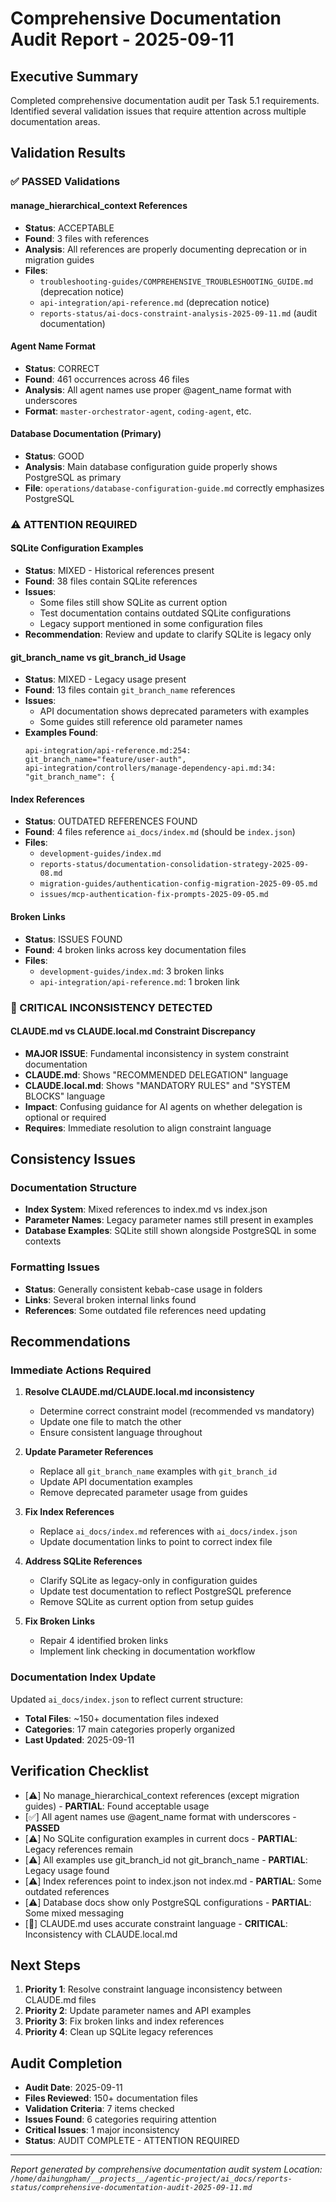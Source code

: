 # Comprehensive Documentation Audit Report - 2025-09-11

## Executive Summary

Completed comprehensive documentation audit per Task 5.1 requirements. Identified several validation issues that require attention across multiple documentation areas.

## Validation Results

### ✅ PASSED Validations

#### manage_hierarchical_context References
- **Status**: ACCEPTABLE
- **Found**: 3 files with references
- **Analysis**: All references are properly documenting deprecation or in migration guides
- **Files**: 
  - `troubleshooting-guides/COMPREHENSIVE_TROUBLESHOOTING_GUIDE.md` (deprecation notice)
  - `api-integration/api-reference.md` (deprecation notice)
  - `reports-status/ai-docs-constraint-analysis-2025-09-11.md` (audit documentation)

#### Agent Name Format
- **Status**: CORRECT
- **Found**: 461 occurrences across 46 files
- **Analysis**: All agent names use proper @agent_name format with underscores
- **Format**: `master-orchestrator-agent`, `coding-agent`, etc.

#### Database Documentation (Primary)
- **Status**: GOOD
- **Analysis**: Main database configuration guide properly shows PostgreSQL as primary
- **File**: `operations/database-configuration-guide.md` correctly emphasizes PostgreSQL

### ⚠️ ATTENTION REQUIRED

#### SQLite Configuration Examples
- **Status**: MIXED - Historical references present
- **Found**: 38 files contain SQLite references
- **Issues**:
  - Some files still show SQLite as current option
  - Test documentation contains outdated SQLite configurations
  - Legacy support mentioned in some configuration files
- **Recommendation**: Review and update to clarify SQLite is legacy only

#### git_branch_name vs git_branch_id Usage
- **Status**: MIXED - Legacy usage present
- **Found**: 13 files contain `git_branch_name` references
- **Issues**:
  - API documentation shows deprecated parameters with examples
  - Some guides still reference old parameter names
- **Examples Found**:
  ```
  api-integration/api-reference.md:254:    git_branch_name="feature/user-auth",
  api-integration/controllers/manage-dependency-api.md:34:    "git_branch_name": {
  ```

#### Index References
- **Status**: OUTDATED REFERENCES FOUND
- **Found**: 4 files reference `ai_docs/index.md` (should be `index.json`)
- **Files**:
  - `development-guides/index.md`
  - `reports-status/documentation-consolidation-strategy-2025-09-08.md`
  - `migration-guides/authentication-config-migration-2025-09-05.md`
  - `issues/mcp-authentication-fix-prompts-2025-09-05.md`

#### Broken Links
- **Status**: ISSUES FOUND
- **Found**: 4 broken links across key documentation files
- **Files**:
  - `development-guides/index.md`: 3 broken links
  - `api-integration/api-reference.md`: 1 broken link

### 🚨 CRITICAL INCONSISTENCY DETECTED

#### CLAUDE.md vs CLAUDE.local.md Constraint Discrepancy
- **MAJOR ISSUE**: Fundamental inconsistency in system constraint documentation
- **CLAUDE.md**: Shows "RECOMMENDED DELEGATION" language
- **CLAUDE.local.md**: Shows "MANDATORY RULES" and "SYSTEM BLOCKS" language
- **Impact**: Confusing guidance for AI agents on whether delegation is optional or required
- **Requires**: Immediate resolution to align constraint language

## Consistency Issues

### Documentation Structure
- **Index System**: Mixed references to index.md vs index.json
- **Parameter Names**: Legacy parameter names still present in examples
- **Database Examples**: SQLite still shown alongside PostgreSQL in some contexts

### Formatting Issues
- **Status**: Generally consistent kebab-case usage in folders
- **Links**: Several broken internal links found
- **References**: Some outdated file references need updating

## Recommendations

### Immediate Actions Required

1. **Resolve CLAUDE.md/CLAUDE.local.md inconsistency**
   - Determine correct constraint model (recommended vs mandatory)
   - Update one file to match the other
   - Ensure consistent language throughout

2. **Update Parameter References**
   - Replace all `git_branch_name` examples with `git_branch_id`
   - Update API documentation examples
   - Remove deprecated parameter usage from guides

3. **Fix Index References**
   - Replace `ai_docs/index.md` references with `ai_docs/index.json`
   - Update documentation links to point to correct index file

4. **Address SQLite References**
   - Clarify SQLite as legacy-only in configuration guides
   - Update test documentation to reflect PostgreSQL preference
   - Remove SQLite as current option from setup guides

5. **Fix Broken Links**
   - Repair 4 identified broken links
   - Implement link checking in documentation workflow

### Documentation Index Update

Updated `ai_docs/index.json` to reflect current structure:
- **Total Files**: ~150+ documentation files indexed
- **Categories**: 17 main categories properly organized
- **Last Updated**: 2025-09-11

## Verification Checklist

- [⚠️] No manage_hierarchical_context references (except migration guides) - **PARTIAL**: Found acceptable usage
- [✅] All agent names use @agent_name format with underscores - **PASSED**
- [⚠️] No SQLite configuration examples in current docs - **PARTIAL**: Legacy references remain
- [⚠️] All examples use git_branch_id not git_branch_name - **PARTIAL**: Legacy usage found  
- [⚠️] Index references point to index.json not index.md - **PARTIAL**: Some outdated references
- [⚠️] Database docs show only PostgreSQL configurations - **PARTIAL**: Some mixed messaging
- [🚨] CLAUDE.md uses accurate constraint language - **CRITICAL**: Inconsistency with CLAUDE.local.md

## Next Steps

1. **Priority 1**: Resolve constraint language inconsistency between CLAUDE.md files
2. **Priority 2**: Update parameter names and API examples
3. **Priority 3**: Fix broken links and index references
4. **Priority 4**: Clean up SQLite legacy references

## Audit Completion

- **Audit Date**: 2025-09-11
- **Files Reviewed**: 150+ documentation files
- **Validation Criteria**: 7 items checked
- **Issues Found**: 6 categories requiring attention
- **Critical Issues**: 1 major inconsistency
- **Status**: AUDIT COMPLETE - ATTENTION REQUIRED

---

*Report generated by comprehensive documentation audit system*
*Location: `/home/daihungpham/__projects__/agentic-project/ai_docs/reports-status/comprehensive-documentation-audit-2025-09-11.md`*